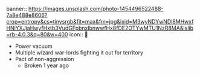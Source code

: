 banner:: https://images.unsplash.com/photo-1454496522488-7a8e488e8606?crop=entropy&cs=tinysrgb&fit=max&fm=jpg&ixid=M3wyNDYwNDl8MHwxfHNlYXJjaHwyfHxtb3VudGFpbnxlbnwwfHx8fDE2OTYwMTU1NzR8MA&ixlib=rb-4.0.3&q=80&w=400
icon:: 󰂺

- Power vacuum
- Multiple wizard war-lords fighting it out for territory
- Pact of non-aggression
	- Broken 1 year ago